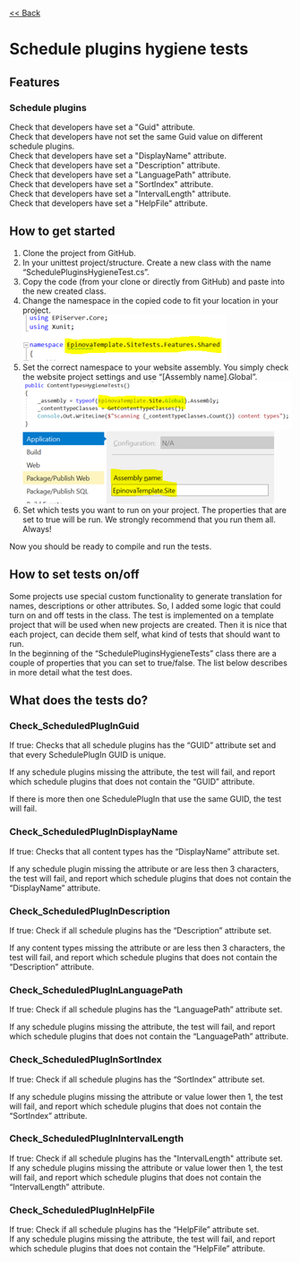 [<< Back](README.md)

# Schedule plugins hygiene tests

## Features

### Schedule plugins  
Check that developers have set a "Guid" attribute.  
Check that developers have not set the same Guid value on different schedule plugins.  
Check that developers have set a "DisplayName" attribute.  
Check that developers have set a "Description" attribute.  
Check that developers have set a "LanguagePath" attribute.  
Check that developers have set a "SortIndex" attribute.  
Check that developers have set a "IntervalLength" attribute.  
Check that developers have set a "HelpFile" attribute.  
  
## How to get started
1. Clone the project from GitHub.  
2. In your unittest project/structure. Create a new class with the name “SchedulePluginsHygieneTest.cs”.  
3. Copy the code (from your clone or directly from GitHub) and paste into the new created class.  
4. Change the namespace in the copied code to fit your location in your project.  
![Change namespace](/Documentation/images/UnittestNamespace.PNG)
5. Set the correct namespace to your website assembly. You simply check the website project settings and use “[Assembly name].Global”.  
![Change assembly](/Documentation/images/ConstructorAssemblySpecification.PNG)
![Change assembly](/Documentation/images/ConstructorAssemblyProjectAssemblyName.PNG)
6. Set which tests you want to run on your project. The properties that are set to true will be run. We strongly recommend that you run them all. Always!  
  
Now you should be ready to compile and run the tests.  

## How to set tests on/off  
Some projects use special custom functionality to generate translation for names, descriptions or other attributes. So, I added some logic that could turn on and off tests in the class. The test is implemented on a template project that will be used when new projects are created. Then it is nice that each project, can decide them self, what kind of tests that should want to run.  
In the beginning of the “SchedulePluginsHygieneTests” class there are a couple of properties that you can set to true/false. The list below describes in more detail what the test does.  
<!-- The following properties can be turned on/off:   -->
<!-- ![Settings](/Documentation/images/UnittestSettings.PNG) -->

## What does the tests do?
### Check_ScheduledPlugInGuid
If true: Checks that all schedule plugins has the “GUID” attribute set and that every SchedulePlugIn GUID is unique.
<!-- ![Check ContentType GUID attribute](/Documentation/images/ContentTypeGuidAttribute.PNG)  
![Check ContentType for duplicate GUIDs](/Documentation/images/ContentTypeDuplicateGuidAttribute.PNG)   -->
If any schedule plugins missing the attribute, the test will fail, and report which schedule plugins that does not contain the “GUID” attribute.  
<!-- ![Missing GUID attribute - test failed](/Documentation/images/CheckContentTypesGuidTestFailed.PNG) -->
If there is more then one SchedulePlugIn that use the same GUID, the test will fail.  
<!-- ![Duplicate GUID attribute - test failed](/Documentation/images/CheckContentTypesDuplicateGuidTestFailed.PNG) -->
  
### Check_ScheduledPlugInDisplayName
If true: Checks that all content types has the “DisplayName” attribute set.  
<!-- ![Check ContentType GUID](/Documentation/images/ContentTypeDisplayNameAttribute.PNG)   -->
If any schedule plugin missing the attribute or are less then 3 characters, the test will fail, and report which schedule plugins that does not contain the “DisplayName” attribute.  
<!-- ![Check ContentType GUID](/Documentation/images/CheckContentTypesDisplayNameTestFailed.PNG) -->
  
### Check_ScheduledPlugInDescription
If true: Check if all schedule plugins has the “Description” attribute set.  
<!-- ![Check ContentType GUID](/Documentation/images/ContentTypeDescriptionAttribute.PNG)   -->
If any content types missing the attribute or are less then 3 characters, the test will fail, and report which schedule plugins that does not contain the “Description” attribute.  
<!-- ![Check ContentType GUID](/Documentation/images/CheckContentTypesDisplayNameTestFailed.PNG) -->
 
### Check_ScheduledPlugInLanguagePath
If true: Check if all schedule plugins has the “LanguagePath” attribute set.  
 <!-- ![Check ContentType GUID](/Documentation/images/ContentTypeGroupNameAttribute.PNG)   -->
If any schedule plugins missing the attribute, the test will fail, and report which schedule plugins that does not contain the “LanguagePath” attribute.  
<!-- ![Check ContentType GUID](/Documentation/images/CheckContentTypesGroupNameTestFailed.PNG)   -->
 
### Check_ScheduledPlugInSortIndex
If true: Check if all schedule plugins has the “SortIndex” attribute set.  
<!-- ![Check ContentType GUID](/Documentation/images/ContentTypeOrderAttribute.PNG)   -->
If any schedule plugins missing the attribute or value lower then 1, the test will fail, and report which schedule plugins that does not contain the “SortIndex” attribute.  
<!-- ![Check ContentType GUID](/Documentation/images/CheckContentTypesOrderTestFailed.PNG)   -->
   
### Check_ScheduledPlugInIntervalLength
If true: Check if all schedule plugins has the "IntervalLength" attribute set.    
If any schedule plugins missing the attribute or value lower then 1, the test will fail, and report which schedule plugins that does not contain the “IntervalLength” attribute.  
 
### Check_ScheduledPlugInHelpFile
If true: Check if all schedule plugins has the “HelpFile” attribute set.  
If any schedule plugins missing the attribute, the test will fail, and report which schedule plugins that does not contain the “HelpFile” attribute.  
